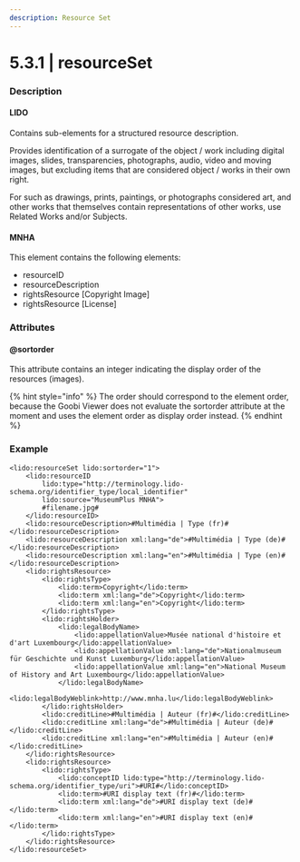 ```yaml
---
description: Resource Set
---
```


# 5.3.1 | resourceSet

### Description

#### LIDO

Contains sub-elements for a structured resource description.

Provides identification of a surrogate of the object / work including digital images, slides, transparencies, photographs, audio, video and moving images, but excluding items that are considered object / works in their own right.

For such as drawings, prints, paintings, or photographs considered art, and other works that themselves contain representations of other works, use Related Works and/or Subjects.

#### MNHA

This element contains the following elements:

* resourceID
* resourceDescription
* rightsResource \[Copyright Image]
* rightsResource \[License]

### Attributes

#### @sortorder

This attribute contains an integer indicating the display order of the resources (images).

{% hint style="info" %}
The order should correspond to the element order, because the Goobi Viewer does not evaluate the sortorder attribute at the moment and uses the element order as display order instead.
{% endhint %}

### Example

```markup
<lido:resourceSet lido:sortorder="1">
    <lido:resourceID
        lido:type="http://terminology.lido-schema.org/identifier_type/local_identifier" 
        lido:source="MuseumPlus MNHA">
        #filename.jpg#
    </lido:resourceID>
    <lido:resourceDescription>#Multimédia | Type (fr)#</lido:resourceDescription>
    <lido:resourceDescription xml:lang="de">#Multimédia | Type (de)#</lido:resourceDescription>
    <lido:resourceDescription xml:lang="en">#Multimédia | Type (en)#</lido:resourceDescription>
    <lido:rightsResource>
        <lido:rightsType>
            <lido:term>Copyright</lido:term>
            <lido:term xml:lang="de">Copyright</lido:term>
            <lido:term xml:lang="en">Copyright</lido:term>
        </lido:rightsType>
        <lido:rightsHolder>
            <lido:legalBodyName>
                <lido:appellationValue>Musée national d'histoire et d'art Luxembourg</lido:appellationValue>
                <lido:appellationValue xml:lang="de">Nationalmuseum für Geschichte und Kunst Luxemburg</lido:appellationValue>
                <lido:appellationValue xml:lang="en">National Museum of History and Art Luxembourg</lido:appellationValue>
            </lido:legalBodyName>
            <lido:legalBodyWeblink>http://www.mnha.lu</lido:legalBodyWeblink>
        </lido:rightsHolder>
        <lido:creditLine>#Multimédia | Auteur (fr)#</lido:creditLine>
        <lido:creditLine xml:lang="de">#Multimédia | Auteur (de)#</lido:creditLine>
        <lido:creditLine xml:lang="en">#Multimédia | Auteur (en)#</lido:creditLine>
    </lido:rightsResource>
    <lido:rightsResource>
        <lido:rightsType>
            <lido:conceptID lido:type="http://terminology.lido-schema.org/identifier_type/uri">#URI#</lido:conceptID>
            <lido:term>#URI display text (fr)#</lido:term>
            <lido:term xml:lang="de">#URI display text (de)#</lido:term>
            <lido:term xml:lang="en">#URI display text (en)#</lido:term>   
        </lido:rightsType>  
    </lido:rightsResource>
</lido:resourceSet>
```
